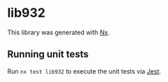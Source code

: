 # lib932

This library was generated with [Nx](https://nx.dev).

## Running unit tests

Run `nx test lib932` to execute the unit tests via [Jest](https://jestjs.io).
